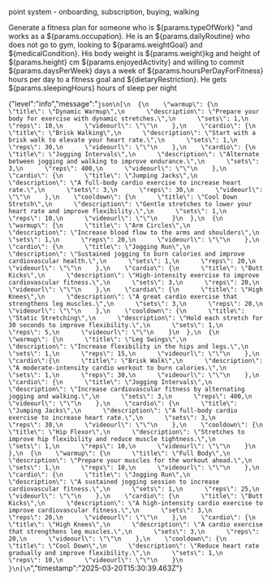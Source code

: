 point system - onboarding, subscription, buying, walking


Generate a fitness plan for someone who is ${params.typeOfWork} "and works as a ${params.occupation}. He is an ${params.dailyRoutine} who does not go to gym,
        looking to ${params.weightGoal} and ${medicalCondition}. His body weight is ${params.weight}kg and height of  ${params.height} cm
        ${params.enjoyedActivity} and willing to commit ${params.daysPerWeek} days a week of ${params.hoursPerDayForFitness} hours per day to a fitness goal
        and ${dietaryRestriction}. He gets ${params.sleepingHours} hours of sleep per night 


{"level":"info","message":"```json\n[\n  {\n    \"warmup\": {\n      \"title\": \"Dynamic Warmup\",\n      \"description\": \"Prepare your body for exercise with dynamic stretches.\",\n      \"sets\": 1,\n      \"reps\": 10,\n      \"videourl\": \"\"\n    },\n    \"cardio\": {\n      \"title\": \"Brisk Walking\",\n      \"description\": \"Start with a brisk walk to elevate your heart rate.\",\n      \"sets\": 1,\n      \"reps\": 30,\n      \"videourl\": \"\"\n    },\n    \"cardio\": {\n      \"title\": \"Jogging Intervals\",\n      \"description\": \"Alternate between jogging and walking to improve endurance.\",\n      \"sets\": 3,\n      \"reps\": 400,\n      \"videourl\": \"\"\n    },\n    \"cardio\": {\n      \"title\": \"Jumping Jacks\",\n      \"description\": \"A full-body cardio exercise to increase heart rate.\",\n      \"sets\": 3,\n      \"reps\": 30,\n      \"videourl\": \"\"\n    },\n    \"cooldown\": {\n      \"title\": \"Cool Down Stretch\",\n      \"description\": \"Gentle stretches to lower your heart rate and improve flexibility.\",\n      \"sets\": 1,\n      \"reps\": 10,\n      \"videourl\": \"\"\n    }\n  },\n  {\n    \"warmup\": {\n      \"title\": \"Arm Circles\",\n      \"description\": \"Increase blood flow to the arms and shoulders\",\n      \"sets\": 1,\n      \"reps\": 20,\n      \"videourl\": \"\"\n    },\n    \"cardio\": {\n      \"title\": \"Jogging Run\",\n      \"description\": \"Sustained jogging to burn calories and improve cardiovascular health.\",\n      \"sets\": 1,\n      \"reps\": 20,\n      \"videourl\": \"\"\n    },\n    \"cardio\": {\n      \"title\": \"Butt Kicks\",\n      \"description\": \"High-intensity exercise to improve cardiovascular fitness.\",\n      \"sets\": 3,\n      \"reps\": 20,\n      \"videourl\": \"\"\n    },\n    \"cardio\": {\n      \"title\": \"High Knees\",\n      \"description\": \"A great cardio exercise that strengthens leg muscles.\",\n      \"sets\": 3,\n      \"reps\": 20,\n      \"videourl\": \"\"\n    },\n    \"cooldown\": {\n      \"title\": \"Static Stretching\",\n      \"description\": \"Hold each stretch for 30 seconds to improve flexibility.\",\n      \"sets\": 1,\n      \"reps\": 5,\n      \"videourl\": \"\"\n    }\n  },\n  {\n    \"warmup\": {\n      \"title\": \"Leg Swings\",\n      \"description\": \"Increase flexibility in the hips and legs.\",\n      \"sets\": 1,\n      \"reps\": 15,\n      \"videourl\": \"\"\n    },\n    \"cardio\":{\n      \"title\": \"Brisk Walk\",\n      \"description\": \"A moderate-intensity cardio workout to burn calories.\",\n      \"sets\": 1,\n      \"reps\": 30,\n      \"videourl\": \"\"\n    },\n    \"cardio\": {\n      \"title\": \"Jogging Intervals\",\n      \"description\": \"Increase cardiovascular fitness by alternating jogging and walking.\",\n      \"sets\": 3,\n      \"reps\": 400,\n      \"videourl\": \"\"\n    },\n    \"cardio\": {\n      \"title\": \"Jumping Jacks\",\n      \"description\": \"A full-body cardio exercise to increase heart rate.\",\n      \"sets\": 3,\n      \"reps\": 30,\n      \"videourl\": \"\"\n    },\n    \"cooldown\": {\n      \"title\": \"Hip Flexor\",\n      \"description\": \"Stretches to improve hip flexibility and reduce muscle tightness.\",\n      \"sets\": 1,\n      \"reps\": 10,\n      \"videourl\": \"\"\n    }\n  },\n  {\n    \"warmup\": {\n      \"title\": \"Full Body\",\n      \"description\": \"Prepare your muscles for the workout ahead.\",\n      \"sets\": 1,\n      \"reps\": 10,\n      \"videourl\": \"\"\n    },\n    \"cardio\": {\n      \"title\": \"Jogging Run\",\n      \"description\": \"A sustained jogging session to increase cardiovascular fitness.\",\n      \"sets\": 1,\n      \"reps\": 25,\n      \"videourl\": \"\"\n    },\n    \"cardio\": {\n      \"title\": \"Butt Kicks\",\n      \"description\": \"A high-intensity cardio exercise to improve cardiovascular fitness.\",\n      \"sets\": 3,\n      \"reps\": 20,\n      \"videourl\": \"\"\n    },\n    \"cardio\": {\n      \"title\": \"High Knees\",\n      \"description\": \"A cardio exercise that strengthens leg muscles.\",\n      \"sets\": 3,\n      \"reps\": 20,\n      \"videourl\": \"\"\n    },\n    \"cooldown\": {\n      \"title\": \"Cool Down\",\n      \"description\": \"Reduce heart rate gradually and improve flexibility.\",\n      \"sets\": 1,\n      \"reps\": 10,\n      \"videourl\": \"\"\n    }\n  }\n]\n```","timestamp":"2025-03-20T15:30:39.463Z"}